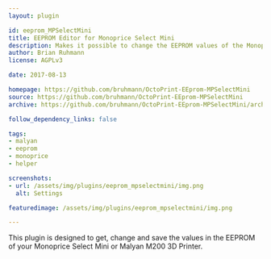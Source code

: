 ```yaml
---
layout: plugin

id: eeprom_MPSelectMini
title: EEPROM Editor for Monoprice Select Mini
description: Makes it possible to change the EEPROM values of the Monoprice Select Mini or Malyan M200 Firmware through OctoPrint
author: Brian Ruhmann
license: AGPLv3

date: 2017-08-13

homepage: https://github.com/bruhmann/OctoPrint-EEprom-MPSelectMini
source: https://github.com/bruhmann/OctoPrint-EEprom-MPSelectMini
archive: https://github.com/bruhmann/OctoPrint-EEprom-MPSelectMini/archive/master.zip

follow_dependency_links: false

tags:
- malyan
- eeprom
- monoprice
- helper

screenshots:
- url: /assets/img/plugins/eeprom_mpselectmini/img.png
  alt: Settings

featuredimage: /assets/img/plugins/eeprom_mpselectmini/img.png

---
```


This plugin is designed to get, change and save the values in the EEPROM of your Monoprice Select Mini or Malyan M200 3D Printer.
